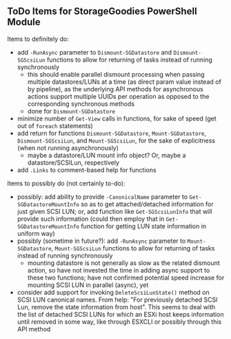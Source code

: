 ## ToDo Items for StorageGoodies PowerShell Module
Items to definitely do:
- add `-RunAsync` parameter to `Dismount-SGDatastore` and `Dismount-SGScsiLun` functions to allow for returning of tasks instead of running synchronously
    - this should enable parallel dismount processing when passing multiple datastores/LUNs at a time (as direct param value instead of by pipeline), as the underlying API methods for asynchronous actions support multiple UUIDs per operation as opposed to the corresponding synchronous methods
    - done for `Dismount-SGDatastore`
- minimize number of `Get-View` calls in functions, for sake of speed (get out of `foreach` statements)
- add return for functions `Dismount-SGDatastore`, `Mount-SGDatastore`, `Dismount-SGScsiLun`, and `Mount-SGScsiLun`, for the sake of explicitness (when not running asynchronously)
    - maybe a datastore/LUN mount info object? Or, maybe a datastore/SCSILun, respectively
- add `.Links` to comment-based help for functions

Items to possibly do (not certainly to-do):
- possibly: add ability to provide `-CanonicalName` parameter to `Get-SGDatastoreMountInfo` so as to get attached/detached information for just given SCSI LUN; or, add function like `Get-SGScsiLunInfo` that will provide such information (could then employ that in `Get-SGDatastoreMountInfo` function for getting LUN state information in uniform way)
- possibly (sometime in future?):  add `-RunAsync` parameter to `Mount-SGDatastore`, `Mount-SGScsiLun` functions to allow for returning of tasks instead of running synchronously
    - mounting datastore is not generally as slow as the related dismount action, so have not invested the time in adding async support to these two functions; have not confirmed potential speed increase for mounting SCSI LUN in parallel (async), yet
- consider add support for invoking `DeleteScsiLunState()` method on SCSI LUN canonical names. From help: "For previously detached SCSI Lun, remove the state information from host". This seems to deal with the list of detached SCSI LUNs for which an ESXi host keeps information until removed in some way, like through ESXCLI or possibly through this API method
